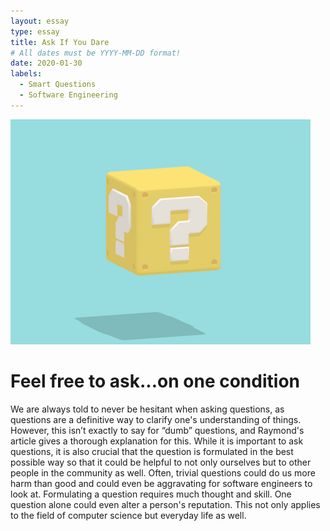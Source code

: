 ```yaml
---
layout: essay
type: essay
title: Ask If You Dare  
# All dates must be YYYY-MM-DD format!
date: 2020-01-30
labels:
  - Smart Questions
  - Software Engineering
---
```


<img class="ui medium right circular floated image" src="../images/questionmark.gif">

# Feel free to ask...on one condition 
We are always told to never be hesitant when asking questions, as questions are a definitive way to clarify one's understanding of things. However, this isn’t exactly to say for “dumb” questions, and Raymond's article gives a thorough explanation for this. While it is important to ask questions, it is also crucial that the question is formulated in the best possible way so that it could be helpful to not only ourselves but to other people in the community as well. Often, trivial questions could do us more harm than good and could even be aggravating for software engineers to look at. Formulating a question requires much thought and skill. One question alone could even alter a person's reputation. This not only applies to the field of computer science but everyday life as well. 
